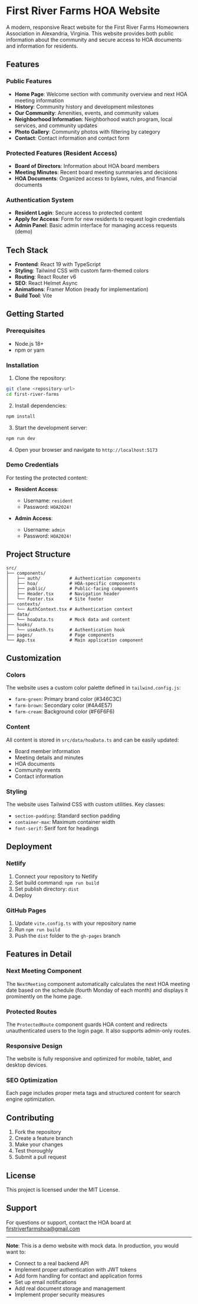 # First River Farms HOA Website

A modern, responsive React website for the First River Farms Homeowners Association in Alexandria, Virginia. This website provides both public information about the community and secure access to HOA documents and information for residents.

## Features

### Public Features
- **Home Page**: Welcome section with community overview and next HOA meeting information
- **History**: Community history and development milestones
- **Our Community**: Amenities, events, and community values
- **Neighborhood Information**: Neighborhood watch program, local services, and community updates
- **Photo Gallery**: Community photos with filtering by category
- **Contact**: Contact information and contact form

### Protected Features (Resident Access)
- **Board of Directors**: Information about HOA board members
- **Meeting Minutes**: Recent board meeting summaries and decisions
- **HOA Documents**: Organized access to bylaws, rules, and financial documents

### Authentication System
- **Resident Login**: Secure access to protected content
- **Apply for Access**: Form for new residents to request login credentials
- **Admin Panel**: Basic admin interface for managing access requests (demo)

## Tech Stack

- **Frontend**: React 19 with TypeScript
- **Styling**: Tailwind CSS with custom farm-themed colors
- **Routing**: React Router v6
- **SEO**: React Helmet Async
- **Animations**: Framer Motion (ready for implementation)
- **Build Tool**: Vite

## Getting Started

### Prerequisites
- Node.js 18+ 
- npm or yarn

### Installation

1. Clone the repository:
```bash
git clone <repository-url>
cd first-river-farms
```

2. Install dependencies:
```bash
npm install
```

3. Start the development server:
```bash
npm run dev
```

4. Open your browser and navigate to `http://localhost:5173`

### Demo Credentials

For testing the protected content:

- **Resident Access**: 
  - Username: `resident`
  - Password: `HOA2024!`

- **Admin Access**:
  - Username: `admin`
  - Password: `HOA2024!`

## Project Structure

```
src/
├── components/
│   ├── auth/           # Authentication components
│   ├── hoa/            # HOA-specific components
│   ├── public/         # Public-facing components
│   ├── Header.tsx      # Navigation header
│   └── Footer.tsx      # Site footer
├── contexts/
│   └── AuthContext.tsx # Authentication context
├── data/
│   └── hoaData.ts      # Mock data and content
├── hooks/
│   └── useAuth.ts      # Authentication hook
├── pages/              # Page components
└── App.tsx             # Main application component
```

## Customization

### Colors
The website uses a custom color palette defined in `tailwind.config.js`:

- `farm-green`: Primary brand color (#346C3C)
- `farm-brown`: Secondary color (#4A4E57)
- `farm-cream`: Background color (#F6F6F6)

### Content
All content is stored in `src/data/hoaData.ts` and can be easily updated:

- Board member information
- Meeting details and minutes
- HOA documents
- Community events
- Contact information

### Styling
The website uses Tailwind CSS with custom utilities. Key classes:

- `section-padding`: Standard section padding
- `container-max`: Maximum container width
- `font-serif`: Serif font for headings

## Deployment

### Netlify
1. Connect your repository to Netlify
2. Set build command: `npm run build`
3. Set publish directory: `dist`
4. Deploy

### GitHub Pages
1. Update `vite.config.ts` with your repository name
2. Run `npm run build`
3. Push the `dist` folder to the `gh-pages` branch

## Features in Detail

### Next Meeting Component
The `NextMeeting` component automatically calculates the next HOA meeting date based on the schedule (fourth Monday of each month) and displays it prominently on the home page.

### Protected Routes
The `ProtectedRoute` component guards HOA content and redirects unauthenticated users to the login page. It also supports admin-only routes.

### Responsive Design
The website is fully responsive and optimized for mobile, tablet, and desktop devices.

### SEO Optimization
Each page includes proper meta tags and structured content for search engine optimization.

## Contributing

1. Fork the repository
2. Create a feature branch
3. Make your changes
4. Test thoroughly
5. Submit a pull request

## License

This project is licensed under the MIT License.

## Support

For questions or support, contact the HOA board at firstriverfarmshoa@gmail.com

---

**Note**: This is a demo website with mock data. In production, you would want to:
- Connect to a real backend API
- Implement proper authentication with JWT tokens
- Add form handling for contact and application forms
- Set up email notifications
- Add real document storage and management
- Implement proper security measures
